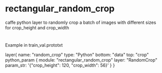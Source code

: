 # rectangular_random_crop
caffe python layer to randomly crop a batch of images with different sizes for crop_height and crop_width


#

Example in train_val.prototxt

layer{
  name: "random_crop"
  type: "Python"
  bottom: "data"
  top: "crop"
  python_param {
    module: "rectangular_random_crop"
    layer: "RandomCrop" 
    param_str: '{"crop_height": 120, "crop_width": 56}' 
  }
}
